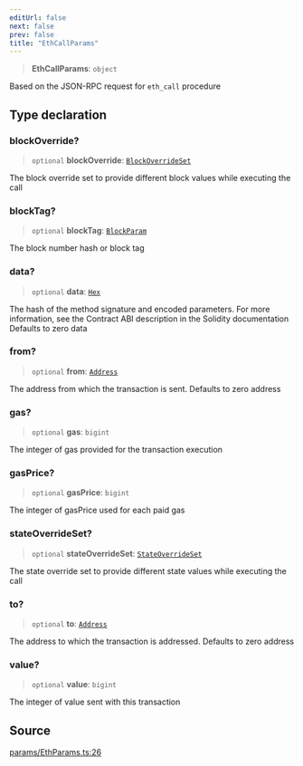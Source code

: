 ```yaml
---
editUrl: false
next: false
prev: false
title: "EthCallParams"
---
```


> **EthCallParams**: `object`

Based on the JSON-RPC request for `eth_call` procedure

## Type declaration

### blockOverride?

> `optional` **blockOverride**: [`BlockOverrideSet`](/reference/tevm/actions-types/type-aliases/blockoverrideset/)

The block override set to provide different block values while executing the call

### blockTag?

> `optional` **blockTag**: [`BlockParam`](/reference/tevm/actions-types/type-aliases/blockparam/)

The block number hash or block tag

### data?

> `optional` **data**: [`Hex`](/reference/tevm/actions-types/type-aliases/hex/)

The hash of the method signature and encoded parameters. For more information, see the Contract ABI description in the Solidity documentation
Defaults to zero data

### from?

> `optional` **from**: [`Address`](/reference/tevm/actions-types/type-aliases/address/)

The address from which the transaction is sent. Defaults to zero address

### gas?

> `optional` **gas**: `bigint`

The integer of gas provided for the transaction execution

### gasPrice?

> `optional` **gasPrice**: `bigint`

The integer of gasPrice used for each paid gas

### stateOverrideSet?

> `optional` **stateOverrideSet**: [`StateOverrideSet`](/reference/tevm/actions-types/type-aliases/stateoverrideset/)

The state override set to provide different state values while executing the call

### to?

> `optional` **to**: [`Address`](/reference/tevm/actions-types/type-aliases/address/)

The address to which the transaction is addressed. Defaults to zero address

### value?

> `optional` **value**: `bigint`

The integer of value sent with this transaction

## Source

[params/EthParams.ts:26](https://github.com/evmts/tevm-monorepo/blob/main/packages/actions-types/src/params/EthParams.ts#L26)
